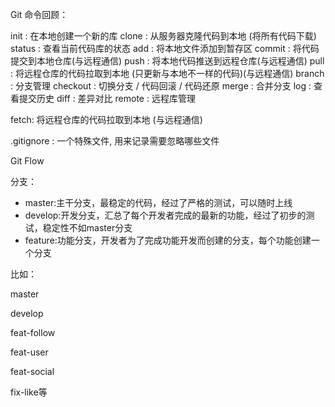 Git 命令回顾：

init : 					  在本地创建⼀个新的库
clone : 				  从服务器克隆代码到本地 (将所有代码下载)
status : 				 查看当前代码库的状态
add : 					  将本地⽂件添加到暂存区
commit : 			  将代码提交到本地仓库(与远程通信)
push : 					将本地代码推送到远程仓库(与远程通信)
pull :					   将远程仓库的代码拉取到本地 (只更新与本地不⼀样的代码)(与远程通信)
branch : 				分⽀管理
checkout : 			切换分⽀ / 代码回滚 / 代码还原
merge : 				  合并分⽀
log : 					     查看提交历史
diff : 					    差异对⽐
remote : 			    远程库管理

fetch:						将远程仓库的代码拉取到本地 (与远程通信)

.gitignore : 		   ⼀个特殊⽂件, ⽤来记录需要忽略哪些⽂件



Git Flow

分支：

+ master:主干分支，最稳定的代码，经过了严格的测试，可以随时上线
+ develop:开发分支，汇总了每个开发者完成的最新的功能，经过了初步的测试，稳定性不如master分支
+ feature:功能分支，开发者为了完成功能开发而创建的分支，每个功能创建一个分支

比如：

master

develop

feat-follow

feat-user

feat-social

fix-like等